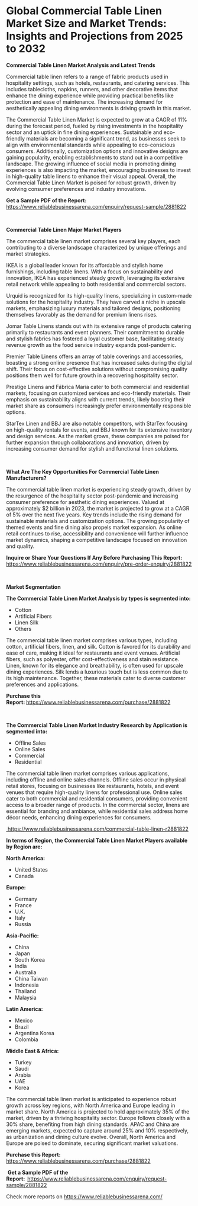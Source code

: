 <p><h1>Global Commercial Table Linen Market Size and Market Trends: Insights and Projections from 2025 to 2032</h1></p><p><strong>Commercial Table Linen Market Analysis and Latest Trends</strong></p>
<p><p>Commercial table linen refers to a range of fabric products used in hospitality settings, such as hotels, restaurants, and catering services. This includes tablecloths, napkins, runners, and other decorative items that enhance the dining experience while providing practical benefits like protection and ease of maintenance. The increasing demand for aesthetically appealing dining environments is driving growth in this market.</p><p>The Commercial Table Linen Market is expected to grow at a CAGR of 11% during the forecast period, fueled by rising investments in the hospitality sector and an uptick in fine dining experiences. Sustainable and eco-friendly materials are becoming a significant trend, as businesses seek to align with environmental standards while appealing to eco-conscious consumers. Additionally, customization options and innovative designs are gaining popularity, enabling establishments to stand out in a competitive landscape. The growing influence of social media in promoting dining experiences is also impacting the market, encouraging businesses to invest in high-quality table linens to enhance their visual appeal. Overall, the Commercial Table Linen Market is poised for robust growth, driven by evolving consumer preferences and industry innovations.</p></p>
<p><strong>Get a Sample PDF of the Report:&nbsp;</strong> <a href="https://www.reliablebusinessarena.com/enquiry/request-sample/2881822?utm_campaign=2805&utm_medium=2&utm_source=Github&utm_content=ia&utm_term=12032025&utm_id=commercial-table-linen">https://www.reliablebusinessarena.com/enquiry/request-sample/2881822</a></p>
<p>&nbsp;</p>
<p><strong>Commercial Table Linen Major Market Players</strong></p>
<p><p>The commercial table linen market comprises several key players, each contributing to a diverse landscape characterized by unique offerings and market strategies. </p><p>IKEA is a global leader known for its affordable and stylish home furnishings, including table linens. With a focus on sustainability and innovation, IKEA has experienced steady growth, leveraging its extensive retail network while appealing to both residential and commercial sectors. </p><p>Urquid is recognized for its high-quality linens, specializing in custom-made solutions for the hospitality industry. They have carved a niche in upscale markets, emphasizing luxury materials and tailored designs, positioning themselves favorably as the demand for premium linens rises.</p><p>Jomar Table Linens stands out with its extensive range of products catering primarily to restaurants and event planners. Their commitment to durable and stylish fabrics has fostered a loyal customer base, facilitating steady revenue growth as the food service industry expands post-pandemic.</p><p>Premier Table Linens offers an array of table coverings and accessories, boasting a strong online presence that has increased sales during the digital shift. Their focus on cost-effective solutions without compromising quality positions them well for future growth in a recovering hospitality sector.</p><p>Prestige Linens and Fábrica María cater to both commercial and residential markets, focusing on customized services and eco-friendly materials. Their emphasis on sustainability aligns with current trends, likely boosting their market share as consumers increasingly prefer environmentally responsible options.</p><p>StarTex Linen and BBJ are also notable competitors, with StarTex focusing on high-quality rentals for events, and BBJ known for its extensive inventory and design services. As the market grows, these companies are poised for further expansion through collaborations and innovation, driven by increasing consumer demand for stylish and functional linen solutions.</p></p>
<p>&nbsp;</p>
<p><strong>What Are The Key Opportunities For Commercial Table Linen Manufacturers?</strong></p>
<p><p>The commercial table linen market is experiencing steady growth, driven by the resurgence of the hospitality sector post-pandemic and increasing consumer preference for aesthetic dining experiences. Valued at approximately $2 billion in 2023, the market is projected to grow at a CAGR of 5% over the next five years. Key trends include the rising demand for sustainable materials and customization options. The growing popularity of themed events and fine dining also propels market expansion. As online retail continues to rise, accessibility and convenience will further influence market dynamics, shaping a competitive landscape focused on innovation and quality.</p></p>
<p><strong>Inquire or Share Your Questions If Any Before Purchasing This Report:</strong> <a href="https://www.reliablebusinessarena.com/enquiry/pre-order-enquiry/2881822?utm_campaign=2805&utm_medium=2&utm_source=Github&utm_content=ia&utm_term=12032025&utm_id=commercial-table-linen">https://www.reliablebusinessarena.com/enquiry/pre-order-enquiry/2881822</a></p>
<p>&nbsp;</p>
<p><strong>Market Segmentation</strong></p>
<p><strong>The Commercial Table Linen Market Analysis by types is segmented into:</strong></p>
<p><ul><li>Cotton</li><li>Artificial Fibers</li><li>Linen Silk</li><li>Others</li></ul></p>
<p><p>The commercial table linen market comprises various types, including cotton, artificial fibers, linen, and silk. Cotton is favored for its durability and ease of care, making it ideal for restaurants and event venues. Artificial fibers, such as polyester, offer cost-effectiveness and stain resistance. Linen, known for its elegance and breathability, is often used for upscale dining experiences. Silk lends a luxurious touch but is less common due to its high maintenance. Together, these materials cater to diverse customer preferences and applications.</p></p>
<p><strong>Purchase this Report:&nbsp;</strong><a href="https://www.reliablebusinessarena.com/purchase/2881822?utm_campaign=2805&utm_medium=2&utm_source=Github&utm_content=ia&utm_term=12032025&utm_id=commercial-table-linen">https://www.reliablebusinessarena.com/purchase/2881822</a></p>
<p>&nbsp;</p>
<p><strong>The Commercial Table Linen Market Industry Research by Application is segmented into:</strong></p>
<p><ul><li>Offline Sales</li><li>Online Sales</li><li>Commercial</li><li>Residential</li></ul></p>
<p><p>The commercial table linen market comprises various applications, including offline and online sales channels. Offline sales occur in physical retail stores, focusing on businesses like restaurants, hotels, and event venues that require high-quality linens for professional use. Online sales cater to both commercial and residential consumers, providing convenient access to a broader range of products. In the commercial sector, linens are essential for branding and ambiance, while residential sales address home décor needs, enhancing dining experiences for consumers.</p></p>
<p><a href="https://www.reliablebusinessarena.com/commercial-table-linen-r2881822?utm_campaign=2805&utm_medium=2&utm_source=Github&utm_content=ia&utm_term=12032025&utm_id=commercial-table-linen">&nbsp;https://www.reliablebusinessarena.com/commercial-table-linen-r2881822</a></p>
<p><strong>In terms of Region, the Commercial Table Linen Market Players available by Region are:</strong></p>
<p>
    <p> <strong> North America: </strong>
        <ul>
            <li>United States</li>
            <li>Canada</li>
        </ul>
        </p> 
    <p> <strong> Europe: </strong>
        <ul>
            <li>Germany</li>
            <li>France</li>
            <li>U.K.</li>
            <li>Italy</li>
            <li>Russia</li>
        </ul>
        </p> 
    <p> <strong> Asia-Pacific: </strong>
        <ul>
            <li>China</li>
            <li>Japan</li>
            <li>South Korea</li>
            <li>India</li>
            <li>Australia</li>
            <li>China Taiwan</li>
            <li>Indonesia</li>
            <li>Thailand</li>
            <li>Malaysia</li>
        </ul>
        </p> 
    <p> <strong> Latin America: </strong>
        <ul>
            <li>Mexico</li>
            <li>Brazil</li>
            <li>Argentina Korea</li>
            <li>Colombia</li>
        </ul>
        </p> 
    <p> <strong> Middle East & Africa: </strong>
        <ul>
            <li>Turkey</li>
            <li>Saudi</li>
            <li>Arabia</li>
            <li>UAE</li>
            <li>Korea</li>
        </ul>
    </p>
    </p>
<p><p>The commercial table linen market is anticipated to experience robust growth across key regions, with North America and Europe leading in market share. North America is projected to hold approximately 35% of the market, driven by a thriving hospitality sector. Europe follows closely with a 30% share, benefiting from high dining standards. APAC and China are emerging markets, expected to capture around 25% and 10% respectively, as urbanization and dining culture evolve. Overall, North America and Europe are poised to dominate, securing significant market valuations.</p></p>
<p><strong>Purchase this Report: </strong><a href="https://www.reliablebusinessarena.com/purchase/2881822?utm_campaign=2805&utm_medium=2&utm_source=Github&utm_content=ia&utm_term=12032025&utm_id=commercial-table-linen">https://www.reliablebusinessarena.com/purchase/2881822</a></p>
<p>&nbsp;<strong>Get a Sample PDF of the Report:&nbsp;&nbsp;</strong><a href="https://www.reliablebusinessarena.com/enquiry/request-sample/2881822?utm_campaign=2805&utm_medium=2&utm_source=Github&utm_content=ia&utm_term=12032025&utm_id=commercial-table-linen">https://www.reliablebusinessarena.com/enquiry/request-sample/2881822</a></p>
<p><strong></strong></p>
<p>Check more reports on <a href="https://www.reliablebusinessarena.com/?utm_campaign=2805&utm_medium=2&utm_source=Github&utm_content=ia&utm_term=12032025&utm_id=commercial-table-linen">https://www.reliablebusinessarena.com/</a></p>